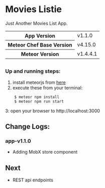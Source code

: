 # Movies Listie

Just Another Movies List App.

<table>
  <tbody>
    <tr>
      <th>App Version</th>
      <td>v1.1.0</td>
    </tr>
    <tr>
      <th>Meteor Chef Base Version</th>
      <td>v4.15.0</td>
    </tr>
    <tr>
      <th>Meteor Version</th>
      <td>v1.4.4.1</td>
    </tr>
  </tbody>
</table>

##
### Up and running steps:
1. install meteorjs from [here](https://www.meteor.com/install)
2. execute these from your terminal:
```
 	$ meteor npm install
	$ meteor npm run start
```
3: open your browser to http://localhost:3000

## Change Logs:
### app-v1.1.0
* Adding MobX store component


## Next
* REST api endpoints



